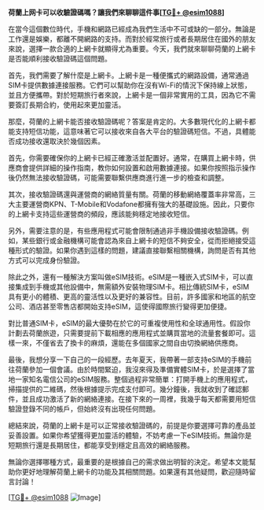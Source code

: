 **荷蘭上网卡可以收驗證碼嗎？讓我們來聊聊這件事[[TG💪+ @esim1088](https://t.me/s/esim1088)]**

在當今這個數位時代，手機和網路已經成為我們生活中不可或缺的一部分。無論是工作還是娛樂，都離不開網路的支持。而對於經常旅行或者長期居住在國外的朋友來說，選擇一款合適的上網卡就顯得尤為重要。今天，我們就來聊聊荷蘭的上網卡是否能順利接收驗證碼這個問題。

首先，我們需要了解什麼是上網卡。上網卡是一種便攜式的網路設備，通常通過SIM卡提供數據連接服務。它們可以幫助你在沒有Wi-Fi的情況下保持線上狀態，並且方便攜帶。對於短期旅行者來說，上網卡是一個非常實用的工具，因為它不需要簽訂長期合約，使用起來更加靈活。

那麼，荷蘭的上網卡能否接收驗證碼呢？答案是肯定的。大多數現代化的上網卡都能支持短信功能，這意味著它可以接收來自各大平台的驗證碼短信。不過，具體能否成功接收還取決於幾個因素。

首先，你需要確保你的上網卡已經正確激活並配置好。通常，在購買上網卡時，供應商會提供詳細的操作指南，教你如何設置和啟用數據連接。如果你按照指示操作後仍然無法接收驗證碼，可能需要聯繫供應商進行進一步的檢查和調整。

其次，接收驗證碼還與運營商的網絡質量有關。荷蘭的移動網絡覆蓋率非常高，三大主要運營商KPN、T-Mobile和Vodafone都擁有強大的基礎設施。因此，只要你的上網卡支持這些運營商的頻段，應該能夠穩定地接收短信。

另外，需要注意的是，有些應用程式可能會限制通過非手機設備接收驗證碼。例如，某些銀行或金融機構可能會認為來自上網卡的短信不夠安全，從而拒絕接受這種形式的驗證。如果你遇到這樣的問題，建議直接聯繫相關機構，詢問是否有其他方式可以完成身份驗證。

除此之外，還有一種解決方案叫做eSIM技術。eSIM是一種嵌入式SIM卡，可以直接集成到手機或其他設備中，無需額外安裝物理SIM卡。相比傳統SIM卡，eSIM具有更小的體積、更高的靈活性以及更好的兼容性。目前，許多國家和地區的航空公司、酒店甚至零售店都開始支持eSIM，這使得國際旅行變得更加便捷。

對比普通SIM卡，eSIM的最大優勢在於它的可重複使用性和全球通用性。假設你計劃去荷蘭旅遊，只需要提前下載相應的應用程式並購買當地的流量套餐即可。這樣一來，不僅省去了換卡的麻煩，還能在多個國家之間自由切換網絡供應商。

最後，我想分享一下自己的一段經歷。去年夏天，我帶著一部支持eSIM的手機前往荷蘭參加一個會議。由於時間緊迫，我沒來得及準備實體SIM卡，於是選擇了當地一家知名電信公司的eSIM服務。整個過程非常簡單：打開手機上的應用程式，掃描提供的二維碼，然後根據提示完成支付即可。幾分鐘後，我就收到了確認郵件，並且成功激活了新的網絡連接。在接下來的一周裡，我幾乎每天都需要用短信驗證登錄不同的帳戶，但始終沒有出現任何問題。

總結來說，荷蘭的上網卡是可以正常接收驗證碼的，前提是你要選擇可靠的產品並妥善設置。如果你希望獲得更加靈活的體驗，不妨考慮一下eSIM技術。無論你是短期旅行還是長期居住，都能享受到穩定且高效的網絡服務。

無論你選擇哪種方式，最重要的是根據自己的需求做出明智的決定。希望本文能幫助你更好地理解荷蘭上網卡的功能及其相關問題。如果還有其他疑問，歡迎隨時留言討論！

[[TG💪+ @esim1088](https://t.me/s/esim1088) ![Image](https://i.postimg.cc/4NQfJmqS/Snipaste-2025-05-13-00-14-12.png)]